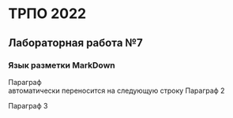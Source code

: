 ТРПО 2022
=========

 Лабораторная работа №7
--------------------------

### Язык разметки MarkDown

Параграф  
автоматически переносится на следующую строку
Параграф 2

Параграф 3
